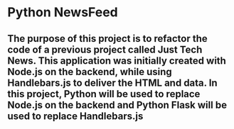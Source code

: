 # Python NewsFeed

## The purpose of this project is to refactor the code of a previous project called Just Tech News. This application was initially created with Node.js on the backend, while using Handlebars.js to deliver the HTML and data. In this project, Python will be used to replace Node.js on the backend and Python Flask will be used to replace Handlebars.js